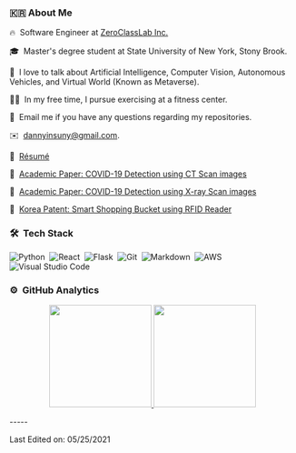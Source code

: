 

<!-- ## 👋 &nbsp;Hey I'm Youngho Kim -->

### 🇰🇷&nbsp;About Me

🔥 &nbsp;Software Engineer at [ZeroClassLab Inc.](https://www.zeroclasslab.com/)

🎓 &nbsp;Master's degree student at State University of New York, Stony Brook.

🌱 &nbsp;I love to talk about Artificial Intelligence, Computer Vision, Autonomous Vehicles, and Virtual World (Known as Metaverse).

🏋️‍♂️ &nbsp;In my free time, I pursue exercising at a fitness center.

💬 &nbsp;Email me if you have any questions regarding my repositories.

✉️ &nbsp;dannyinsuny@gmail.com.

📄 &nbsp;[Résumé](https://github.com/rxYoungho/RESUME/blob/main/Resume_Youngho%20Kim_2021-05-07.pdf)

📌 &nbsp;[Academic Paper: COVID-19 Detection using CT Scan images](https://github.com/rxYoungho/X-ray-CT_scan_Covid-19_detection/blob/master/COVID-19%20Detection%20using%20Computed%20Tomography%20Scans%20with%20YOLO3.pdf)

📌 &nbsp;[Academic Paper: COVID-19 Detection using X-ray Scan images](https://github.com/rxYoungho/X-ray-CT_scan_Covid-19_detection/blob/master/COVID-19%20%20and%20%20Pneumonia%20%20Classification%20%20with%20%20X-ray%20%20Images%20%20UsingCombined%20%20ResNet50%20%20Model.pdf)

📌 &nbsp;[Korea Patent: Smart Shopping Bucket using RFID Reader](https://github.com/rxYoungho/RESUME/blob/main/%5BHaru%5D%20%E1%84%90%E1%85%B3%E1%86%A8%E1%84%92%E1%85%A5%E1%84%8C%E1%85%B3%E1%86%BC(%E1%84%8C%E1%85%A610-2245196%E1%84%92%E1%85%A9).pdf)

### 🛠 &nbsp;Tech Stack

![Python](https://img.shields.io/badge/-Python-05122A?style=flat&logo=python)&nbsp;
![React](https://img.shields.io/badge/-React-05122A?style=flat&logo=react)&nbsp;
![Flask](https://img.shields.io/badge/-Flask-05122A?style=flat&logo=flask)&nbsp;
![Git](https://img.shields.io/badge/-Git-05122A?style=flat&logo=git)&nbsp;
![Markdown](https://img.shields.io/badge/-Markdown-05122A?style=flat&logo=markdown)&nbsp;
![AWS](https://img.shields.io/badge/AWS-AWS-orange)&nbsp;
![Visual Studio Code](https://img.shields.io/badge/-Visual%20Studio%20Code-05122A?style=flat&logo=visual-studio-code&logoColor=007ACC)&nbsp;


### ⚙️ &nbsp;GitHub Analytics

<p align="center">
<a href="https://github.com/rxYoungho">
  <img height="180em" src="https://github-readme-stats-eight-theta.vercel.app/api?username=rxYoungho&show_icons=true&theme=algolia&include_all_commits=true&count_private=true"/>
  <img height="180em" src="https://github-readme-stats-eight-theta.vercel.app/api/top-langs/?username=rxYoungho&layout=compact&langs_count=8&theme=algolia"/>
</a>
</p>
-----

Last Edited on: 05/25/2021
